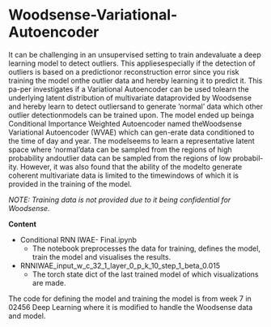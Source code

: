 # Woodsense-Variational-Autoencoder


It can be challenging in an unsupervised setting to train andevaluate a deep learning model to detect outliers. This appliesespecially if the detection of outliers is based on a predictionor reconstruction error since you risk training the model onthe outlier data and hereby learning it to predict it.  This pa-per investigates if a Variational Autoencoder can be used tolearn  the  underlying  latent  distribution  of  multivariate  dataprovided  by  Woodsense  and  hereby  learn  to  detect  outliersand to generate ’normal’ data which other outlier detectionmodels  can  be  trained  upon.    The  model  ended  up  beinga Conditional Importance Weighted Autoencoder named theWoodsense Variational Autoencoder (WVAE) which can gen-erate data conditioned to the time of day and year. The modelseems to learn a representative latent space where ’normal’data can be sampled from the regions of high probability andoutlier data can be sampled from the regions of low probabil-ity.  However, it was also found that the ability of the modelto generate coherent multivariate data is limited to the timewindows of which it is provided in the training of the model.

*NOTE: Training data is not provided due to it being confidential for Woodsense.*

**Content**

- Conditional RNN IWAE- Final.ipynb
  - The notebook preprocesses the data for training, defines the model, train the model and visualises the results. 
- RNNIWAE_input_w_c_32_1_layer_0_p_k_10_step_1_beta_0.015
  - The torch state dict of the last trained model of which visualizations are made. 
  
  
The code for defining the model and training the model is from week 7 in 02456 Deep Learning where it is modified to handle the Woodsense data and model. 

